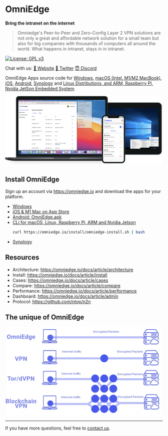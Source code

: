 # OmniEdge

**Bring the intranet on the internet**

>Omniedge's Peer-to-Peer and Zero-Config Layer 2 VPN solutions are not only a great and affordable network solution for a small team but also for big companies with thousands of computers all around the world. What happens in intranet, stays in in intranet.

<!-- [![Build Status]() -->
[![License: GPL v3](https://img.shields.io/badge/License-GPL%20v3-blue.svg)](http://www.gnu.org/licenses/gpl-3.0)

Chat with us: [🤝 Website](https://omniedge.io) [💬 Twitter](https://twitter.com/omniedgeio) [😇 Discord](https://discord.gg/d4faRPYj)


OmniEdge Apps source code for [Windows](https://github.com/omniedgeio/omniedge-windows), [macOS (Intel, M1/M2 MacBook)](https://github.com/omniedgeio/omniedge-macOS), [iOS](https://github.com/omniedgeio/omniedge-iOS), [Android](https://github.com/omniedgeio/omniedge-android), [Synology](https://github.com/omniedgeio/omniedge-synology) and [Linux Distributions, and ARM, Raspberry PI, Nvidia JetSon Embedded System](https://github.com/omniedgeio/omniedge-cli). 


![OmniEdge-clients](OmniEdge-clients.png)

## Install OmniEdge

Sign up an account via https://omniedge.io and download the apps for your platform. 

-   [Windows](https://omniedge.io/install/download/0.2.3/omniedge-setup-0.2.3.exe)
-   [iOS & M1 Mac on App Store](https://apps.apple.com/us/app/omniedgenew/id1603005893)
-   [Android: OmniEdge.apk](https://omniedge.io/install/download/0.2.2/omniedge-release-v0.2.2.apk)
-   [CLi for macOS, Linux, Raspberry Pi, ARM and Nvidia Jetson](https://omniedge.io/install/download/0.2.3/omniedgecli-macos-latest.zip)
    ```bash
    curl https://omniedge.io/install/omniedge-install.sh | bash
    ```
-   [Synology](https://omniedge.io/download/synology)

## Resources

- Architecture: https://omniedge.io/docs/article/architecture
- Install: https://omniedge.io/docs/article/install
- Cases: https://omniedge.io/docs/article/cases
- Compare: https://omniedge.io/docs/article/compare
- Performance: https://omniedge.io/docs/article/performance
- Dashboard: https://omniedge.io/docs/article/admin
- Protocol: https://github.com/ntop/n2n

## The unique of OmniEdge

![OmniEdgeComparison](OmniEdgeComparison.gif)

----

If you have more questions, feel free to [contact us](support@omniedge.io).
